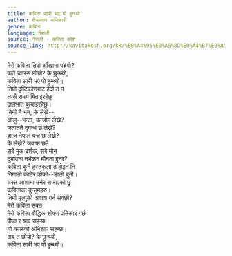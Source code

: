 ```yaml
---
title: कविता सारी भए पो हुन्थ्यो
author: क्षेत्रप्रताप अधिकारी
genre: कविता
language: नेपाली
source: नेपाली - कविता कोश
source_link: http://kavitakosh.org/kk/%E0%A4%95%E0%A5%8D%E0%A4%B7%E0%A5%87%E0%A4%A4%E0%A5%8D%E0%A4%B0%E0%A4%AA%E0%A5%8D%E0%A4%B0%E0%A4%A4%E0%A4%BE%E0%A4%AA_%E0%A4%85%E0%A4%A7%E0%A4%BF%E0%A4%95%E0%A4%BE%E0%A4%B0%E0%A5%80
---
```


मेरो कविता तिम्रो आँखामा प¥यो?  
कतै च्वास्स छोयो? के छुन्थ्यो,  
कविता सारी भए पो हुन्थ्यो।  
तिम्रो दृष्टिकोणबाट हेर्दा त म  
त्यसै समय बिताइरहेछु  
दालभात बुत्याइरहेछु।  
तिमी नै भन, के लेख्ने--  
आलु--भन्टा, कन्डोम लेख्ने?  
जताततै दुर्गन्ध छ लेख्ने?  
आज नेपाल बन्द छ लेख्ने?  
के लेख्ने? जवाफ छ?  
सबै मूक दर्शक, सबै मौन  
दुर्भावना नभैकन मौनता हुन्छ?  
कविता कुनै हस्तकला त होइन नि  
निगालो काटेर डोको--डालो बुनौँ।  
त्रस्त आशामा उनेर सजाएको छु  
कविताका कुसुमहरु।  
तिमी मृत्युको अवज्ञा गर्न सक्छौ?  
मेरो कविता सक्छ  
मेरो कविता बौद्धिक शोषण प्रतिकार गर्छ  
पीडा र श्राप सहन्छ  
यो कालको अभिशाप सहन्छ।  
अब त छोयो? के छुन्थ्यो,  
कविता सारी भए पो हुन्थ्यो।
